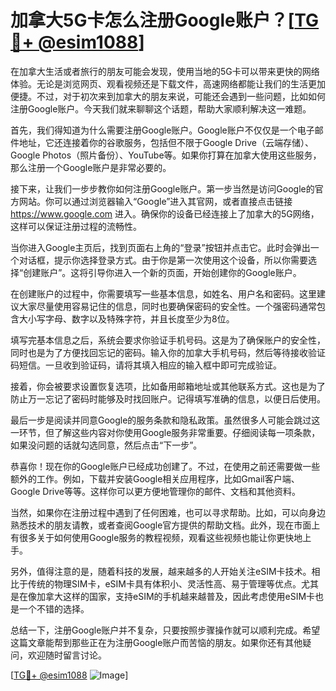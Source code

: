 # 加拿大5G卡怎么注册Google账户？[[TG💪+ @esim1088](https://t.me/s/esim1088)]

在加拿大生活或者旅行的朋友可能会发现，使用当地的5G卡可以带来更快的网络体验。无论是浏览网页、观看视频还是下载文件，高速网络都能让我们的生活更加便捷。不过，对于初次来到加拿大的朋友来说，可能还会遇到一些问题，比如如何注册Google账户。今天我们就来聊聊这个话题，帮助大家顺利解决这一难题。

首先，我们得知道为什么需要注册Google账户。Google账户不仅仅是一个电子邮件地址，它还连接着你的谷歌服务，包括但不限于Google Drive（云端存储）、Google Photos（照片备份）、YouTube等。如果你打算在加拿大使用这些服务，那么注册一个Google账户是非常必要的。

接下来，让我们一步步教你如何注册Google账户。第一步当然是访问Google的官方网站。你可以通过浏览器输入“Google”进入其官网，或者直接点击链接 https://www.google.com 进入。确保你的设备已经连接上了加拿大的5G网络，这样可以保证注册过程的流畅性。

当你进入Google主页后，找到页面右上角的“登录”按钮并点击它。此时会弹出一个对话框，提示你选择登录方式。由于你是第一次使用这个设备，所以你需要选择“创建账户”。这将引导你进入一个新的页面，开始创建你的Google账户。

在创建账户的过程中，你需要填写一些基本信息，如姓名、用户名和密码。这里建议大家尽量使用容易记住的信息，同时也要确保密码的安全性。一个强密码通常包含大小写字母、数字以及特殊字符，并且长度至少为8位。

填写完基本信息之后，系统会要求你验证手机号码。这是为了确保账户的安全性，同时也是为了方便找回忘记的密码。输入你的加拿大手机号码，然后等待接收验证码短信。一旦收到验证码，请将其填入相应的输入框中即可完成验证。

接着，你会被要求设置恢复选项，比如备用邮箱地址或其他联系方式。这也是为了防止万一忘记了密码时能够及时找回账户。记得填写准确的信息，以便日后使用。

最后一步是阅读并同意Google的服务条款和隐私政策。虽然很多人可能会跳过这一环节，但了解这些内容对你使用Google服务非常重要。仔细阅读每一项条款，如果没问题的话就勾选同意，然后点击“下一步”。

恭喜你！现在你的Google账户已经成功创建了。不过，在使用之前还需要做一些额外的工作。例如，下载并安装Google相关应用程序，比如Gmail客户端、Google Drive等等。这样你可以更方便地管理你的邮件、文档和其他资料。

当然，如果你在注册过程中遇到了任何困难，也可以寻求帮助。比如，可以向身边熟悉技术的朋友请教，或者查阅Google官方提供的帮助文档。此外，现在市面上有很多关于如何使用Google服务的教程视频，观看这些视频也能让你更快地上手。

另外，值得注意的是，随着科技的发展，越来越多的人开始关注eSIM卡技术。相比于传统的物理SIM卡，eSIM卡具有体积小、灵活性高、易于管理等优点。尤其是在像加拿大这样的国家，支持eSIM的手机越来越普及，因此考虑使用eSIM卡也是一个不错的选择。

总结一下，注册Google账户并不复杂，只要按照步骤操作就可以顺利完成。希望这篇文章能帮到那些正在为注册Google账户而苦恼的朋友。如果你还有其他疑问，欢迎随时留言讨论。

[[TG💪+ @esim1088](https://t.me/s/esim1088) ![Image](https://i.postimg.cc/4NQfJmqS/Snipaste-2025-05-13-00-14-12.png)]